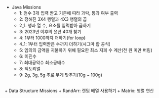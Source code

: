 + Java Missions
  + 1: 점수 3개 입력 받고 기준에 따라 과락, 통과 여부 출력
  + 2: 정해진 3X4 행렬과 4X3 행렬의 곱
  + 2_1: 행과 열 수, 요소를 입력받아 곱하기
  + 3: 2023년 이후의 윤년 40개 찾기
  + 4: 1부터 1000까지 더하기(for loop)
  + 4_1: 1부터 입력받은 수까지 더하기(시그마 합 공식)
  + 5: 임의의 금액을 지불하기 위해 필요한 최소 지폐 수 계산(천 원 미만 버림)
  + 6: 이진수
  + 7: 최대공약수 최소공배수
  + 8: 팩토리얼
  + 9: 2g, 3g, 5g 추로 무게 맞추기(10g ~ 100g)
<br>
+ Data Structure Missions
  + RandArr: 랜덤 배열 사용하기
  + Matrix: 행렬 연산
